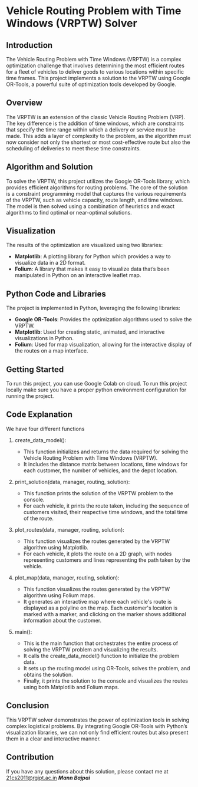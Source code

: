 # Vehicle Routing Problem with Time Windows (VRPTW) Solver

## Introduction
The Vehicle Routing Problem with Time Windows (VRPTW) is a complex optimization challenge that involves determining the most efficient routes for a fleet of vehicles to deliver goods to various locations within specific time frames. This project implements a solution to the VRPTW using Google OR-Tools, a powerful suite of optimization tools developed by Google.

## Overview
The VRPTW is an extension of the classic Vehicle Routing Problem (VRP). The key difference is the addition of time windows, which are constraints that specify the time range within which a delivery or service must be made. This adds a layer of complexity to the problem, as the algorithm must now consider not only the shortest or most cost-effective route but also the scheduling of deliveries to meet these time constraints.

## Algorithm and Solution
To solve the VRPTW, this project utilizes the Google OR-Tools library, which provides efficient algorithms for routing problems. The core of the solution is a constraint programming model that captures the various requirements of the VRPTW, such as vehicle capacity, route length, and time windows. The model is then solved using a combination of heuristics and exact algorithms to find optimal or near-optimal solutions.

## Visualization
The results of the optimization are visualized using two libraries:
- **Matplotlib**: A plotting library for Python which provides a way to visualize data in a 2D format.
- **Folium**: A library that makes it easy to visualize data that’s been manipulated in Python on an interactive leaflet map.

## Python Code and Libraries
The project is implemented in Python, leveraging the following libraries:
- **Google OR-Tools**: Provides the optimization algorithms used to solve the VRPTW.
- **Matplotlib**: Used for creating static, animated, and interactive visualizations in Python.
- **Folium**: Used for map visualization, allowing for the interactive display of the routes on a map interface.

## Getting Started
To run this project, you can use Google Colab on cloud. To run this project locally make sure you have a proper python environment configuration for running the project.

## Code Explanation
We have four different functions

1. create_data_model():
    * This function initializes and returns the data required for solving the Vehicle Routing Problem with Time Windows (VRPTW).
    * It includes the distance matrix between locations, time windows for each customer, the number of vehicles, and the depot location.

2. print_solution(data, manager, routing, solution):
    * This function prints the solution of the VRPTW problem to the console.
    * For each vehicle, it prints the route taken, including the sequence of customers visited, their respective time windows, and the total time of the route.
3. plot_routes(data, manager, routing, solution):
    * This function visualizes the routes generated by the VRPTW algorithm using Matplotlib.
    * For each vehicle, it plots the route on a 2D graph, with nodes representing customers and lines representing the path taken by the vehicle.
4. plot_map(data, manager, routing, solution):
    * This function visualizes the routes generated by the VRPTW algorithm using Folium maps.
    * It generates an interactive map where each vehicle's route is displayed as a polyline on the map. Each customer's location is marked with a marker, and clicking on the marker shows additional information about the customer.
5. main():
    * This is the main function that orchestrates the entire process of solving the VRPTW problem and visualizing the results.
    * It calls the create_data_model() function to initialize the problem data.
    * It sets up the routing model using OR-Tools, solves the problem, and obtains the solution.
    * Finally, it prints the solution to the console and visualizes the routes using both Matplotlib and Folium maps.

## Conclusion
This VRPTW solver demonstrates the power of optimization tools in solving complex logistical problems. By integrating Google OR-Tools with Python’s visualization libraries, we can not only find efficient routes but also present them in a clear and interactive manner.

## Contribution
If you have any questions about this solution, please contact me at <21cs2011@rgipt.ac.in>
***Mann Bajpai***